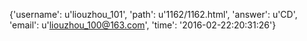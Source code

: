 {'username': u'liouzhou_101', 'path': u'1162/1162.html', 'answer': u'CD', 'email': u'liouzhou_100@163.com', 'time': '2016-02-22:20:31:26'}